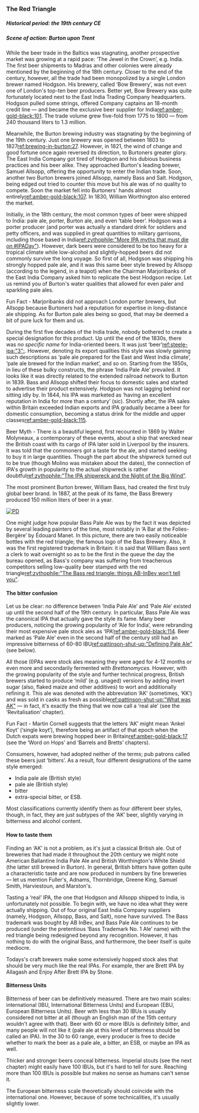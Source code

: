 ### The Red Triangle
##### Historical period: the 19th century CE
##### Scene of action: Burton upon Trent

While the beer trade in the Baltics was stagnating, another prospective market was growing at a rapid pace: ‘The Jewel in the Crown’, e.g. India. The first beer shipments to Madras and other colonies were already mentioned by the beginning of the 18th century. Closer to the end of the century, however, all the trade had been monopolized by a single London brewer named Hodgson. His brewery, called ‘Bow Brewery’, was not even one of London's top-ten beer producers. Better yet, Bow Brewery was quite fortunately located next to the East India Trading Company headquarters. Hodgson pulled some strings, offered Company captains an 18-month credit line — and became the exclusive beer supplier for India[ref:amber-gold-black:101](). The trade volume grew five-fold from 1775 to 1800 — from 240 thousand liters to 1.3 million.

Meanwhile, the Burton brewing industry was stagnating by the beginning of the 19th century. Just one brewery was opened between 1803 to 1827[ref:brewing-in-burton:27](). However, in 1821, the wind of change and good fortune once again reversed its direction, to Burtoners greater glory. The East India Company got tired of Hodgson and his dubious business practices and his beer alike. They approached Burton's leading brewer, Samuel Allsopp, offering the opportunity to enter the Indian trade. Soon, another two Burton brewers joined Allsopp, namely Bass and Salt. Hodgson, being edged out tried to counter this move but his ale was of no quality to compete. Soon the market fell into Burtoners' hands almost entirely[ref:amber-gold-black:107](). In 1830, William Worthington also entered the market.

Initially, in the 18th century, the most common types of beer were shipped to India: pale ale, porter, Burton ale, and even ‘table beer’. Hodgson was a porter producer (and porter was actually a standard drink for soldiers and petty officers, and was supplied in great quantities to military garrisons, including those based in India[ref:zythophile:"More IPA myths that must die on #IPADay"](https://zythophile.co.uk/2012/08/02/more-ipa-myths-that-must-die-on-ipaday/)). However, dark beers were considered to be too heavy for a tropical climate while low-alcohol and slightly-hopped beers did not commonly survive the long voyage. So first of all, Hodgson was shipping his strongly hopped pale ale, and it was this same beer style brewed by Allsopp (according to the legend, in a teapot) when the Chairman Marjoribanks of the East India Company asked him to replicate the best Hodgson recipe. Let us remind you of Burton's water qualities that allowed for even paler and sparkling pale ales.

Fun Fact - Marjoribanks did not approach London porter brewers, but Allsopp because Burtoners had a reputation for expertise in long-distance ale shipping. As for Burton pale ales being so good, that may be deemed a bit of pure luck for them and us.

During the first five decades of the India trade, nobody bothered to create a  special designation for this product. Up until the end of the 1830s, there was *no specific name* for India-oriented beers. It was just ‘beer’[ref:steele-ipa:"3":](). However, denoting its export qualities this style was slowly gaining such descriptions as ‘pale ale prepared for the East and West India climate’, ‘pale ale brewed for the Indian market’, and so on. Starting from the 1850s, in lieu of these bulky constructs, the phrase ‘India Pale Ale’ prevailed. It looks like it was directly related to the extended railroad network to Burton in 1839. Bass and Allsopp shifted their focus to domestic sales and started to advertise their product extensively. Hodgson was not lagging behind nor sitting idly by. In 1844, his IPA was marketed as ‘having an excellent reputation in India for more than a century’ (sic). Shortly after, the IPA sales within Britain exceeded Indian exports and IPA gradually became a beer for domestic consumption, becoming a status drink for the middle and upper classes[ref:amber-gold-black:115]().

Beer Myth - There is a beautiful legend, first recounted in 1869 by Walter Molyneaux, a contemporary of these events, about a ship that wrecked near the British coast with its cargo of IPA later sold in Liverpool by the insurers. It was told that the commoners got a taste for the ale, and started seeking to buy it in large quantities. Though the part about the shipwreck turned out to be true (though Molino was mistaken about the dates), the connection of IPA's growth in popularity to the actual shipwreck is rather doubtful[ref:zythophile:"The IPA shipwreck and the Night of the Big Wind"](https://zythophile.co.uk/2015/10/12/the-ipa-shipwreck-and-the-night-of-the-big-wind/).

The most prominent Burton brewer, William Bass, had created the first truly global beer brand. In 1887, at the peak of its fame, the Bass Brewery produced 150 million liters of beer in a year.

[![PD](/img/un-bar-aux-folies-bergere.jpg "Édouard Manet. A Bar at the Folies-Bergère, 1882")]()

One might judge how popular Bass Pale Ale was by the fact it was depicted by several leading painters of the time, most notably in ‘A Bar at the Folies-Bergère’ by Édouard Manet. In this picture, there are two easily noticeable bottles with the red triangle; the famous logo of the Bass Brewery. Also, it was the first registered trademark in Britain: it is said that William Bass sent a clerk to wait overnight so as to be the first in the queue the day the bureau opened, as Bass's company was suffering from treacherous competitors selling low-quality beer stamped with the red triangle[ref:zythophile:"The Bass red triangle: things AB-InBev won’t tell you"](https://zythophile.co.uk/2013/06/28/the-bass-red-triangle-things-ab-inbev-wont-tell-you/).

#### The bitter confusion

Let us be clear: no difference between ‘India Pale Ale’ and ‘Pale Ale’ existed up until the second half of the 19th century. In particular, Bass Pale Ale was the canonical IPA that actually gave the style its fame. Many beer producers, noticing the growing popularity of ‘Ale for India’, were rebranding their most expensive pale stock ales as ‘IPA’[ref:amber-gold-black:114](). Beer marked as ‘Pale Ale’ even in the second half of the century still had an impressive bitterness of 60-80 IBU[ref:pattinson-shut-up:"Defining Pale Ale"](http://barclayperkins.blogspot.com/2021/09/defining-pale-ale.html) (see below).

All those (I)PAs were stock ales meaning they were aged for 4-12 months or even more and secondarily fermented with *Brettanomyces*. However, with the growing popularity of the style and further technical progress, British brewers started to produce ‘mild’ (e.g. unaged) versions by adding invert sugar (also, flaked maize and other additives) to wort and additionally refining it. This ale was denoted with the abbreviation ‘AK’ (sometimes, ‘KK’) and was sold in casks as fresh as possible[ref:pattinson-shut-up:"What was AK"](http://barclayperkins.blogspot.com/2021/06/what-was-ak.html) — in fact, it's exactly the thing that we now call a ‘real ale’ (see the ‘Revitalisation’ chapter).

Fun Fact - Martin Cornell suggests that the letters ‘AK’ might mean ‘Ankel Koyt’ (‘single koyt’), therefore being an artifact of that epoch when the Dutch expats were brewing hopped beer in Britain[ref:amber-gold-black:17]() (see the ‘Word on Hops’ and ‘Barrels and Bretts’ chapters).

Consumers, however, had adopted neither of the terms; pub patrons called these beers just ‘bitters’. As a result, four different designations of the same style emerged:
  * India pale ale (British style)
  * pale ale (British style)
  * bitter
  * extra-special bitter, or ESB.

Most classifications currently identify them as four different beer styles, though, in fact, they are just subtypes of the ‘AK’ beer, slightly varying in bitterness and alcohol content.

#### How to taste them

Finding an ‘AK’ is not a problem, as it's just a classical British ale. Out of breweries that had made it throughout the 20th century we might note American Ballantine India Pale Ale and British Worthington's White Shield (the latter still brewed in Burton). In general, British bitters have gotten quite a characteristic taste and are now produced in numbers by fine breweries — let us mention Fuller's, Adnams, Thornbridge, Greene King, Samuel Smith, Harviestoun, and Marston's.

Tasting a ‘real’ IPA, the one that Hodgson and Allsopp shipped to India, is unfortunately not possible. To begin with, we have no idea what they were actually shipping. Out of four original East India Company suppliers (namely, Hodgson, Allsopp, Bass, and Salt), none have survived. The Bass trademark was bought by AB InBev, and Bass Pale Ale continues to be produced (under the pretentious ‘Bass Trademark No. 1 Ale’ name) with the red triangle being redesigned beyond any recognition. However, it has nothing to do with the original Bass, and furthermore, the beer itself is quite mediocre.

Todays's craft brewers make some extensively hopped stock ales that should be very much like the real IPAs. For example, ther are Brett IPA by Allagash and Enjoy After Brett IPA by Stone.

#### Bitterness Units

Bitterness of beer can be definitively measured. There are two main scales: international (IBU, International Bitterness Units) and European (EBU, European Bitterness Units). Beer with less than 30 IBUs is usually considered not bitter at all (though an English man of the 15th century wouldn't agree with that). Beer with 60 or more IBUs is definitely bitter, and many people will not like it (pale ale at this level of bitterness should be called an IPA). In the 30 to 60 range, every producer is free to decide whether to mark the beer as a pale ale, a bitter, an ESB, or maybe an IPA as well.

Thicker and stronger beers conceal bitterness. Imperial stouts (see the next chapter) might easily have 100 IBUs, but it's hard to tell for sure. Reaching more than 100 IBUs  is possible but makes no sense as humans can't sense it.

The European bitterness scale theoretically should coincide with the international one. However, because of some technicalities, it's usually slightly lower.
